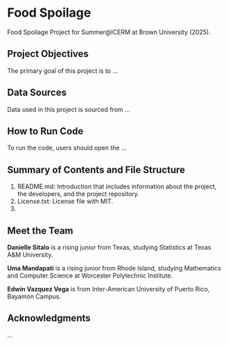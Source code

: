 # Food Spoilage
Food Spoilage Project for Summer@ICERM at Brown University (2025). 

## Project Objectives
The primary goal of this project is to ... 

## Data Sources
Data used in this project is sourced from ...

## How to Run Code
To run the code, users should open the ... 

## Summary of Contents and File Structure
1. README.md: Introduction that includes information about the project, the developers, and the project repository.
2. License.txt: License file with MIT.
3. 
## Meet the Team

**Danielle Sitalo** is a rising junior from Texas, studying Statistics at Texas A&M University. 

**Uma Mandapati** is a rising junior from Rhode Island, studying Mathematics and Computer Science at Worcester Polytechnic Institute. 

**Edwin Vazquez Vega** is from Inter-American University of Puerto Rico, Bayamón Campus.


## Acknowledgments
...
